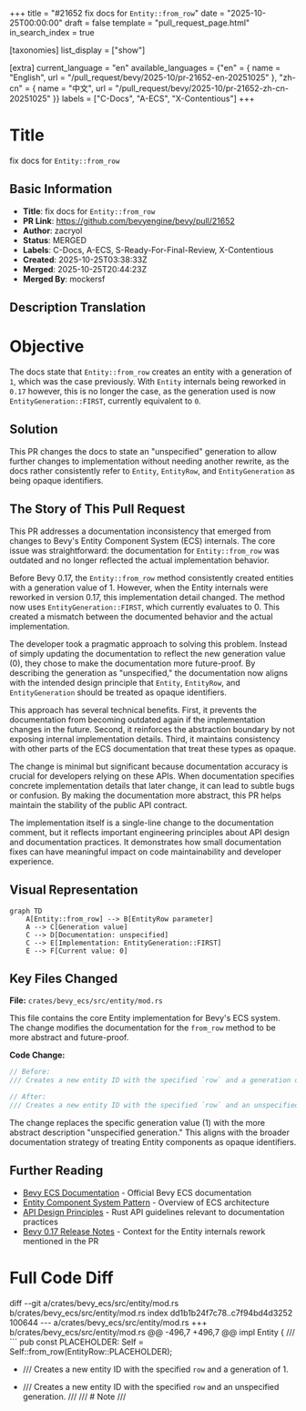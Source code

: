 +++
title = "#21652 fix docs for `Entity::from_row`"
date = "2025-10-25T00:00:00"
draft = false
template = "pull_request_page.html"
in_search_index = true

[taxonomies]
list_display = ["show"]

[extra]
current_language = "en"
available_languages = {"en" = { name = "English", url = "/pull_request/bevy/2025-10/pr-21652-en-20251025" }, "zh-cn" = { name = "中文", url = "/pull_request/bevy/2025-10/pr-21652-zh-cn-20251025" }}
labels = ["C-Docs", "A-ECS", "X-Contentious"]
+++

# Title
fix docs for `Entity::from_row`

## Basic Information
- **Title**: fix docs for `Entity::from_row`
- **PR Link**: https://github.com/bevyengine/bevy/pull/21652
- **Author**: zacryol
- **Status**: MERGED
- **Labels**: C-Docs, A-ECS, S-Ready-For-Final-Review, X-Contentious
- **Created**: 2025-10-25T03:38:33Z
- **Merged**: 2025-10-25T20:44:23Z
- **Merged By**: mockersf

## Description Translation
# Objective

The docs state that `Entity::from_row` creates an entity with a generation of `1`, which was the case previously. With `Entity` internals being reworked in `0.17` however, this is no longer the case, as the generation used is now `EntityGeneration::FIRST`, currently equivalent to `0`.

## Solution

This PR changes the docs to state an "unspecified" generation to allow further changes to implementation without needing another rewrite, as the docs rather consistently refer to `Entity`, `EntityRow`, and `EntityGeneration` as being opaque identifiers.

## The Story of This Pull Request

This PR addresses a documentation inconsistency that emerged from changes to Bevy's Entity Component System (ECS) internals. The core issue was straightforward: the documentation for `Entity::from_row` was outdated and no longer reflected the actual implementation behavior.

Before Bevy 0.17, the `Entity::from_row` method consistently created entities with a generation value of 1. However, when the Entity internals were reworked in version 0.17, this implementation detail changed. The method now uses `EntityGeneration::FIRST`, which currently evaluates to 0. This created a mismatch between the documented behavior and the actual implementation.

The developer took a pragmatic approach to solving this problem. Instead of simply updating the documentation to reflect the new generation value (0), they chose to make the documentation more future-proof. By describing the generation as "unspecified," the documentation now aligns with the intended design principle that `Entity`, `EntityRow`, and `EntityGeneration` should be treated as opaque identifiers.

This approach has several technical benefits. First, it prevents the documentation from becoming outdated again if the implementation changes in the future. Second, it reinforces the abstraction boundary by not exposing internal implementation details. Third, it maintains consistency with other parts of the ECS documentation that treat these types as opaque.

The change is minimal but significant because documentation accuracy is crucial for developers relying on these APIs. When documentation specifies concrete implementation details that later change, it can lead to subtle bugs or confusion. By making the documentation more abstract, this PR helps maintain the stability of the public API contract.

The implementation itself is a single-line change to the documentation comment, but it reflects important engineering principles about API design and documentation practices. It demonstrates how small documentation fixes can have meaningful impact on code maintainability and developer experience.

## Visual Representation

```mermaid
graph TD
    A[Entity::from_row] --> B[EntityRow parameter]
    A --> C[Generation value]
    C --> D[Documentation: unspecified]
    C --> E[Implementation: EntityGeneration::FIRST]
    E --> F[Current value: 0]
```

## Key Files Changed

**File:** `crates/bevy_ecs/src/entity/mod.rs`

This file contains the core Entity implementation for Bevy's ECS system. The change modifies the documentation for the `from_row` method to be more abstract and future-proof.

**Code Change:**
```rust
// Before:
/// Creates a new entity ID with the specified `row` and a generation of 1.

// After:  
/// Creates a new entity ID with the specified `row` and an unspecified generation.
```

The change replaces the specific generation value (1) with the more abstract description "unspecified generation." This aligns with the broader documentation strategy of treating Entity components as opaque identifiers.

## Further Reading

- [Bevy ECS Documentation](https://docs.rs/bevy_ecs/latest/bevy_ecs/) - Official Bevy ECS documentation
- [Entity Component System Pattern](https://en.wikipedia.org/wiki/Entity_component_system) - Overview of ECS architecture
- [API Design Principles](https://rust-lang.github.io/api-guidelines/) - Rust API guidelines relevant to documentation practices
- [Bevy 0.17 Release Notes](https://bevyengine.org/news/bevy-0-17/) - Context for the Entity internals rework mentioned in the PR

# Full Code Diff
diff --git a/crates/bevy_ecs/src/entity/mod.rs b/crates/bevy_ecs/src/entity/mod.rs
index dd1b1b24f7c78..c7f94bd4d3252 100644
--- a/crates/bevy_ecs/src/entity/mod.rs
+++ b/crates/bevy_ecs/src/entity/mod.rs
@@ -496,7 +496,7 @@ impl Entity {
     /// ```
     pub const PLACEHOLDER: Self = Self::from_row(EntityRow::PLACEHOLDER);
 
-    /// Creates a new entity ID with the specified `row` and a generation of 1.
+    /// Creates a new entity ID with the specified `row` and an unspecified generation.
     ///
     /// # Note
     ///